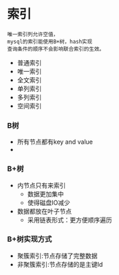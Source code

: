 索引
======
    唯一索引列允许空值，
    mysql的索引能使用B+树，hash实现
    查询条件的顺序不会影响联合索引的生效。
- 普通索引
- 唯一索引
- 全文索引
- 单列索引
- 多列索引
- 空间索引
### B树<br>
- 所有节点都有key and value
- 
### B+树<br>
- 内节点只有来索引
    - 数据更加集中
    - 使得磁盘IO减少
- 数据都放在叶子节点
    - 采用链表形式：更方便顺序遍历

### B+树实现方式
- 聚簇索引:节点存储了完整数据
- 非聚簇索引:节点存储的是主键Id


